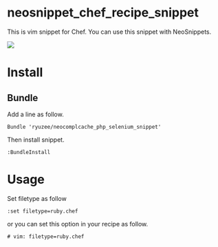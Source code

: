 neosnippet_chef_recipe_snippet
==============================

This is vim snippet for Chef. You can use this snippet with NeoSnippets.

<img src="http://www.ryuzee.com/work/chef_snippet.png" />

# Install

## Bundle

Add a line as follow.

	Bundle 'ryuzee/neocomplcache_php_selenium_snippet'

Then install snippet.

	:BundleInstall

# Usage

Set filetype as follow

	:set filetype=ruby.chef

or you can set this option in your recipe as follow.

	# vim: filetype=ruby.chef

